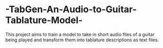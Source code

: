 # -TabGen-An-Audio-to-Guitar-Tablature-Model-
This project aims to train a model to take in short audio files of a guitar being played and transform them into tablature descriptions as text files. 
